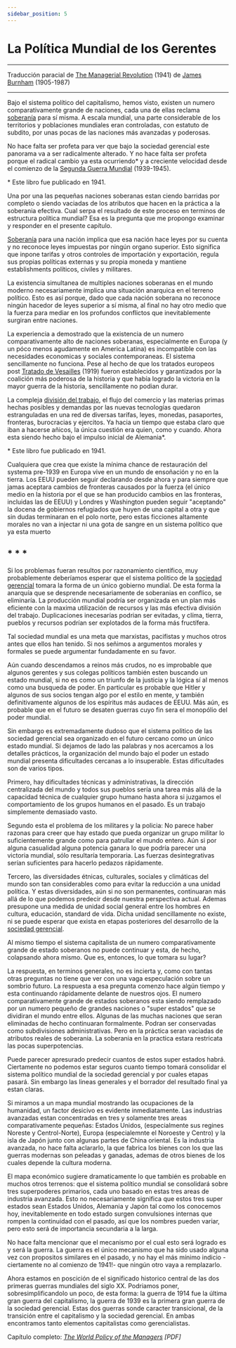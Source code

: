```yaml
---
sidebar_position: 5
---
```


# La Política Mundial de los Gerentes

 <hr style={{  marginTop: '1em' }} />

<p class="md_footnote_size">
Traducción paracial de <a href="https://archive.org/details/in.ernet.dli.2015.17923/page/n3/mode/2up" target="_blank" rel="noopener noreferrer">The Managerial Revolution</a> (1941) de <a href="https://es.wikipedia.org/wiki/James_Burnham" target="_blank" rel="noopener noreferrer">James Burnham</a> (1905-1987) <br />
</p>

 <hr style={{  marginBottom: '2em' }} />

 

Bajo el sistema político del capitalismo, hemos visto, existen un numero comparativamente grande de naciones, cada una de ellas reclama [soberanía](https://es.wikipedia.org/wiki/Soberan%C3%ADa) para sí misma. A escala mundial, una parte considerable de los territorios y poblaciones mundiales eran controladas, con estatuto de subdito, por unas pocas de las naciones más avanzadas y poderosas.

No hace falta ser profeta para ver que bajo la sociedad gerencial este panorama va a ser radicalmente alterado. Y no hace falta ser profeta porque el radical cambio ya esta ocurriendo* y a creciente velocidad desde el comienzo de la [Segunda Guerra Mundial](https://es.wikipedia.org/wiki/Segunda_Guerra_Mundial) (1939-1945).


<p class="md_footnote_size">* Este libro fue publicado en 1941.</p>

Una por una las pequeñas naciones soberanas estan ciendo barridas por completo o siendo vaciadas de los atributos que hacen en la práctica a la soberania efectiva. Cual serpa el resultado de este proceso en terminos de estructura política mundial? Esa es la pregunta que me propongo examinar y responder en el presente capítulo.

[Soberanía](https://es.wikipedia.org/wiki/Soberan%C3%ADa) para una nación implica que esa nación hace leyes por su cuenta y no reconoce leyes impuestas por ningún organo superior. Esto significa que inpone tarifas y otros controles de importación y exportación, regula sus propias políticas externas y su propia moneda y mantiene establishments políticos, civiles y militares.


La existencia simultanea de multiples naciones soberanas en el mundo moderno necesariamente implica una situación anarquica en el terreno político. Esto es así porque, dado que cada nación soberana no reconoce ningún hacedor de leyes superior a sí misma, al final no hay otro medio que la fuerza para mediar en los profundos conflictos que inevitablemente surgiran entre naciones.


La experiencia a demostrado que la existencia de un numero comparativamente alto de naciones soberanas, especialmente en Europa (y un póco menos agudamente en America Latina) es incompatible con las necesidades economicas y sociales contemporaneas. El sistema sencillamente no funciona. Pese al hecho de que los tratados europeos post [Tratado de Vesailles](https://es.wikipedia.org/wiki/Tratado_de_Versalles_(1919)) (1919) fueron establecidos y garantizados por la coalición más poderosa de la historia y que había logrado la victoria en la mayor guerra de la historia, sencillamente no podian durar. 


La compleja [división del trabajo](https://es.wikipedia.org/wiki/Divisi%C3%B3n_del_trabajo), el flujo del comercio y las materias primas hechas posibles y demandas por las nuevas tecnologías quedaron estranguladas en una red de diversas tarífas, leyes, monedas, pasaportes, fronteras, burocracias y ejercitos. Ya hacia un tiempo que estaba claro que iban a hacerse añicos, la única cuestión era quien, como y cuando. Ahora esta siendo hecho bajo el impulso inicial de Alemania*.


<p class="md_footnote_size">* Este libro fue publicado en 1941.</p>


Cualquiera que crea que existe la mínima chance de restauración del systema pre-1939 en Europa vive en un mundo de ensoñación y no en la tierra. Los EEUU pueden seguir declarando desde ahora y para siempre que jamas aceptara cambios de fronteras causados por la fuerza (el único medio en la historia por el que se han producido cambios en las fronteras, incluidas las de EEUU) y Londres y Washington pueden seguir "aceptando" la docena de gobiernos refugiados que huyen de una capital a otra y que sin dudas terminaran en el polo norte, pero estas ficciones altamente morales no van a injectar ni una gota de sangre en un sistema político que ya esta muerto

## * * *

Si los problemas fueran resultos por razonamiento científico, muy probablemente deberíamos esperar que el sistema politico de la <a href="https://en.wikipedia.org/wiki/James_Burnham#The_Managerial_Revolution" target="_blank" >sociedad gerencial</a> tomara la forma de un único gobierno mundial. De esta forma la anarquía que se desprende necesariamente de soberanias en conflico, se eliminaría. La producción mundial podría ser organizada en un plan más eficiente con la maxima utilización de recursos y las más efectiva división del trabajo. Duplicaciones inecesarías podrian ser evitadas, y clíma, tierra, pueblos y recursos podrían ser explotados de la forma más fructífera.


Tal sociedad mundial es una meta que marxistas, pacifistas y muchos otros antes que ellos han tenido. Si nos señimos a argumentos morales y formales se puede argumentar fundadamente en su favor.


Aún cuando descendamos a reinos más crudos, no es improbable que algunos gerentes y sus colegas políticos también esten buscando un estado mundial, si no es como un triunfo de la justicia y la lógica sí al menos como una busqueda de poder. En particular es probable que Hitler y algunos de sus socios tengan algo por el estilo en mente, y también definitivamente algunos de los espíritus más audaces de EEUU. Más aún, es probable que en el futuro se desaten guerras cuyo fin sera el monopólio del poder mundial.


Sin embargo es extremadamente dudoso que el sistema politico de las sociedad gerencial sea organizado en el futuro cercano como un único estado mundial. Si dejamos de lado las palabras y nos acercamos a los detalles prácticos, la organización del mundo bajo el poder un estado mundial presenta dificultades cercanas a lo insuperable. Estas dificultades son de varios tipos.


Primero, hay dificultades técnicas y administrativas, la dirección centralizada del mundo y todos sus pueblos sería una tarea más allá de la capacidad técnica de cualquier grupo humano hasta ahora si juzgamos el comportamiento de los grupos humanos en el pasado. Es un trabajo simplemente demasiado vasto. 


Segundo esta el problema de los militares y la policia: No parece haber razonas para creer que hay estado que pueda organizar un grupo militar lo suficientemente grande como para patrullar el mundo entero. Aún si por alguna casualidad alguna potencia ganara lo que podría parecer una victoria mundial, sólo resultaría temporaria. Las fuerzas desintegrativas serían suficientes para hacerlo pedazos rápidamente. 


Tercero, las diversidades étnicas, culturales, sociales y climáticas del mundo son tan considerables como para evitar la reducción a una unidad política. Y estas diversidades, aún si no son permanentes, continuaran más allá de lo que podemos predecir desde nuestra perspectiva actual. Ademas presupone una medida de unidad social general entre los hombres en cultura, educación, standard de vida. Dicha unidad sencillamente no existe, ni se puede esperar que exista en etapas posteriores del desarrollo de la <a href="https://en.wikipedia.org/wiki/James_Burnham#The_Managerial_Revolution" target="_blank" >sociedad gerencial</a>.


Al mismo tiempo el sistema capitalista de un numero comparativamente grande de estado soberanos no puede continuar y esta, de hecho, colapsando ahora mismo. Que es, entonces, lo que tomara su lugar?


La respuesta, en terminos generales, no es incierta y, como con tantas otras preguntas no tiene que ver con una vaga especulación sobre un sombrio futuro. La respuesta a esa pregunta comenzo hace algún tiempo y esta continuando rápidamente delante de nuestros ojos. El numero comparativamente grande de estados soberanos esta siendo remplazado por un numero pequeño de grandes naciones o "super estados" que se dividiran el mundo entre ellos. Algunas de las muchas naciones que seran eliminadas de hecho continuaran formalmente. Podran ser conservadas como subdivisiones administrativas. Pero en la práctica seran vaciadas de atributos reales de soberania. La soberania en la practica estara restricata las pocas superpotencias.


Puede parecer apresurado predecir cuantos de estos super estados habrá. Ciertamente no podemos estar seguros cuanto tiempo tomará consolidar el sistema político mundial de la sociedad gerencial y por cuales etapas pasará. Sin embargo las lineas generales y el borrador del resultado final ya estan claras.


Si miramos a un mapa mundial mostrando las ocupaciones de la humanidad, un factor desicivo es evidente inmediatamente. Las industrias avanzadas estan concentradas en tres y solamente tres areas comparativamente pequeñas: Estados Unidos, (especialmente sus regines Noreste y Centrol-Norte), Europa (especialemnte el Noroeste y Centro) y la isla de Japón junto con algunas partes de China oriental. Es la industria avanzada, no hace falta aclararlo, la que fabrica los bienes con los que las guerras modernas son peleadas y ganadas, ademas de otros bienes de los cuales depende la cultura moderna. 


El mapa económico sugiere dramaticamente lo que también es probable en muchos otros terrenos: que el sistema político mundial se consolidará sobre tres superpoderes primarios, cada uno basado en estas tres areas de industria avanzada. Esto no necesariamente significa que estos tres super estados sean Estados Unidos, Alemania y Japón tal como los conocemos hoy, inevitablemente en todo estado surgen convulsiones internas que rompen la continuidad con el pasado, así que los nombres pueden variar, pero esto será de importancia secundaria a la larga.


No hace falta mencionar que el mecanismo por el cual esto será logrado es y será la guerra. La guerra es el único mecanismo que ha sido usado alguna vez con propositos similares en el pasado, y no hay el más mínimo indicio -ciertamente no al comienzo de 1941!- que ningún otro vaya a remplazarlo.



<p class="fadeout">
Ahora estamos en poscición de el significado historico central de las dos primeras guerras mundiales del siglo XX. Podriamos poner, sobresimplificandolo un poco, de esta forma: la guerra de 1914 fue la última gran guerra del capitalismo, la guerra de 1939 es la primera gran guerra de la sociedad gerencial. Estas dos guerras sonde caracter transicional, de la transición entre el capitalismo y la sociedad gerencial. En ambas encontramos tanto elementos capitalistas como gerencialistas.
</p>

Capítulo completo: *<a href="https://ia801603.us.archive.org/11/items/in.ernet.dli.2015.17923/2015.17923.The-Managerial-Revolution.pdf#page=169" target="_blank" rel="noopener noreferrer">The World Policy of the Managers</a> <span class="pdf">[PDF]</span>*


